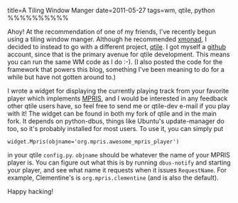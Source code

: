title=A Tiling Window Manger
date=2011-05-27
tags=wm, qtile, python
%%%%%%%%%%

Ahoy! At the recommendation of one of my friends, I've recently begun
using a tiling window manger. Although he recommended [xmonad][1], I
decided to instead to go with a different project, [qtile][2]. I got
myself a [github][3] account, since that is the primary avenue for
qtile development. This means you can run the same WM code as I do
:-). (I also posted the code for the framework that powers this blog,
something I've been meaning to do for a while but have not gotten
around to.)

I wrote a widget for displaying the currently playing track from your
favorite player which implements [MPRIS][4], and I would be interested
in any feedback other qtile users have, so feel free to send me or
qtile-dev e-mail if you play with it! The widget can be found in both
my fork of qtile and in the main fork. It depends on python-dbus,
things like Ubuntu's update-manager do too, so it's probably installed
for most users. To use it, you can simply put
    
    widget.Mpris(objname='org.mpris.awesome_mpris_player')

in your qtile `config.py`. `objname` should be whatever the name of
your MPRIS player is. You can figure out what this is by running
`dbus-notify` and starting your player, and see what name it requests
when it issues `RequestName`. For example, Clementine's is
`org.mpris.clementine` (and is also the default).

Happy hacking!

 [1]: http://xmonad.org
 [2]: http://qtile.org
 [3]: http://github.com/tych0
 [4]: http://xmms2.org/wiki/MPRIS
